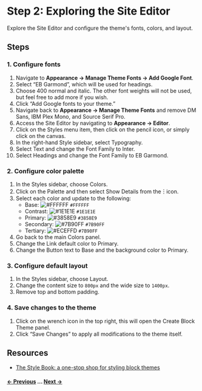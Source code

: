 # Step 2: Exploring the Site Editor

Explore the Site Editor and configure the theme's fonts, colors, and layout.

## Steps

### 1. Configure fonts
1. Navigate to **Appearance → Manage Theme Fonts → Add Google Font**.
2. Select “EB Garmond”, which will be used for headings.
3. Choose 400 normal and italic. The other font weights will not be used, but feel free to add more if you wish.
4. Click “Add Google fonts to your theme.”
5. Navigate back to **Appearance → Manage Theme Fonts** and remove DM Sans, IBM Plex Mono, and Source Serif Pro.
6. Access the Site Editor by navigating to **Appearance → Editor**.
7. Click on the Styles menu item, then click on the pencil icon, or simply click on the canvas.
8. In the right-hand Style sidebar, select Typography.
9. Select Text and change the Font Family to Inter.
10. Select Headings and change the Font Family to EB Garmond.

### 2. Configure color palette
1. In the Styles sidebar, choose Colors.
2. Click on the Palette and then select Show Details from the︙icon.
3. Select each color and update to the following:
    - Base: ![#FFFFFF](https://via.placeholder.com/15/FFFFFF/000000?text=+) `#FFFFFF`
    - Contrast: ![#1E1E1E](https://via.placeholder.com/15/1E1E1E/000000?text=+) `#1E1E1E`
    - Primary: ![#3858E9](https://via.placeholder.com/15/3858E9/000000?text=+) `#3858E9`
    - Secondary: ![#7B90FF](https://via.placeholder.com/15/7B90FF/000000?text=+) `#7B90FF`
    - Tertiary: ![#ECEFFD](https://via.placeholder.com/15/ECEFFD/000000?text=+) `#7B90FF`
4. Go back to the main Colors panel.
5. Change the Link default color to Primary.
6. Change the Button text to Base and the background color to Primary.

### 3. Configure default layout
1. In the Styles sidebar, choose Layout.
2. Change the content size to `800px` and the wide size to `1400px`.
3. Remove top and bottom padding.

### 4. Save changes to the theme
1. Click on the wrench icon in the top right, this will open the Create Block Theme panel.
2. Click “Save Changes” to apply all modifications to the theme itself.


## Resources
- [The Style Book: a one-stop shop for styling block themes](https://developer.wordpress.org/news/2023/06/the-style-book-a-one-stop-shop-for-styling-block-themes/)

#### [← Previous](/steps/step-1/readme.md) ... [Next →](/steps/step-3/readme.md)